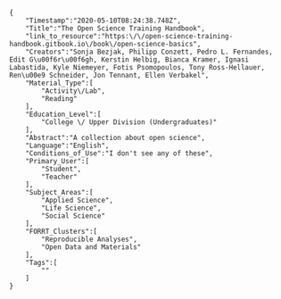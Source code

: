 
    {
        "Timestamp":"2020-05-10T08:24:38.748Z",
        "Title":"The Open Science Training Handbook",
        "link_to_resource":"https:\/\/open-science-training-handbook.gitbook.io\/book\/open-science-basics",
        "Creators":"Sonja Bezjak, Philipp Conzett, Pedro L. Fernandes, Edit G\u00f6r\u00f6gh, Kerstin Helbig, Bianca Kramer, Ignasi Labastida, Kyle Niemeyer, Fotis Psomopoulos, Tony Ross-Hellauer, Ren\u00e9 Schneider, Jon Tennant, Ellen Verbakel",
        "Material_Type":[
            "Activity\/Lab",
            "Reading"
        ],
        "Education_Level":[
            "College \/ Upper Division (Undergraduates)"
        ],
        "Abstract":"A collection about open science",
        "Language":"English",
        "Conditions_of_Use":"I don't see any of these",
        "Primary_User":[
            "Student",
            "Teacher"
        ],
        "Subject_Areas":[
            "Applied Science",
            "Life Science",
            "Social Science"
        ],
        "FORRT_Clusters":[
            "Reproducible Analyses",
            "Open Data and Materials"
        ],
        "Tags":[
            ""
        ]
    }
